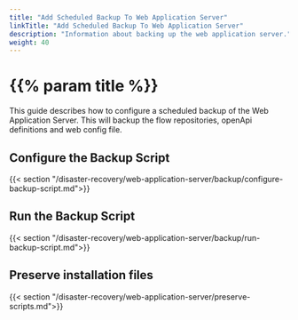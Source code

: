 ```yaml
---
title: "Add Scheduled Backup To Web Application Server"
linkTitle: "Add Scheduled Backup To Web Application Server"
description: "Information about backing up the web application server."
weight: 40
---
```


# {{% param title %}}

This guide describes how to configure a scheduled backup of the Web Application Server. This will backup the flow repositories, openApi definitions and web config file.

## Configure the Backup Script

{{< section "/disaster-recovery/web-application-server/backup/configure-backup-script.md">}}

## Run the Backup Script

{{< section "/disaster-recovery/web-application-server/backup/run-backup-script.md">}}

## Preserve installation files

{{< section "/disaster-recovery/web-application-server/preserve-scripts.md">}}